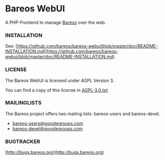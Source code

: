 
Bareos WebUI
============

A PHP-Frontend to manage [Bareos](http://www.bareos.org/) over the web.

### INSTALLATION

See: [https://github.com/bareos/bareos-webui/blob/master/doc/README-INSTALLATION.md](https://github.com/bareos/bareos-webui/blob/master/doc/README-INSTALLATION.md)

### LICENSE

The Bareos WebUI is licensed under AGPL Version 3.

You can find a copy of this license in [AGPL-3.0.txt](AGPL-3.0.txt).

### MAILINGLISTS

The Bareos project offers two mailing lists: bareos-users and bareos-devel.

 * bareos-users@googlegroups.com
 * bareos-devel@googlegroups.com

### BUGTRACKER

[http://bugs.bareos.org](http://bugs.bareos.org)
